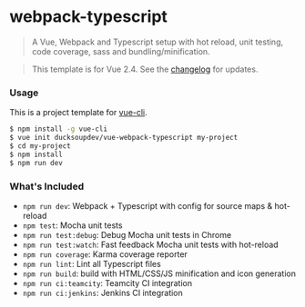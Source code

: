 # webpack-typescript

> A Vue, Webpack and Typescript setup with hot reload, unit testing, code coverage, sass and bundling/minification.

> This template is for Vue 2.4. See the [changelog](CHANGELOG.md) for updates.

### Usage

This is a project template for [vue-cli](https://github.com/vuejs/vue-cli).

``` bash
$ npm install -g vue-cli
$ vue init ducksoupdev/vue-webpack-typescript my-project
$ cd my-project
$ npm install
$ npm run dev
```

### What's Included

- `npm run dev`: Webpack + Typescript with config for source maps & hot-reload
- `npm test`: Mocha unit tests
- `npm run test:debug`: Debug Mocha unit tests in Chrome
- `npm run test:watch`: Fast feedback Mocha unit tests with hot-reload
- `npm run coverage`: Karma coverage reporter
- `npm run lint`: Lint all Typescript files
- `npm run build`: build with HTML/CSS/JS minification and icon generation
- `npm run ci:teamcity`: Teamcity CI integration
- `npm run ci:jenkins`: Jenkins CI integration
